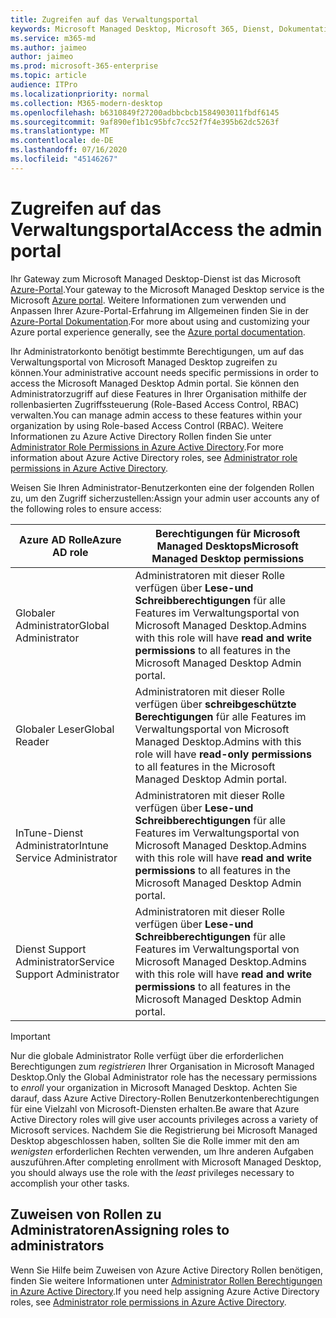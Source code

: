 ```yaml
---
title: Zugreifen auf das Verwaltungsportal
keywords: Microsoft Managed Desktop, Microsoft 365, Dienst, Dokumentation
ms.service: m365-md
ms.author: jaimeo
author: jaimeo
ms.prod: microsoft-365-enterprise
ms.topic: article
audience: ITPro
ms.localizationpriority: normal
ms.collection: M365-modern-desktop
ms.openlocfilehash: b6310849f27200adbbcbcb1584903011fbdf6145
ms.sourcegitcommit: 9af890ef1b1c95bfc7cc52f7f4e395b62dc5263f
ms.translationtype: MT
ms.contentlocale: de-DE
ms.lasthandoff: 07/16/2020
ms.locfileid: "45146267"
---
```

# <a name="access-the-admin-portal"></a><span data-ttu-id="b2b14-103">Zugreifen auf das Verwaltungsportal</span><span class="sxs-lookup"><span data-stu-id="b2b14-103">Access the admin portal</span></span>

<span data-ttu-id="b2b14-104">Ihr Gateway zum Microsoft Managed Desktop-Dienst ist das Microsoft [Azure-Portal](https://portal.azure.com).</span><span class="sxs-lookup"><span data-stu-id="b2b14-104">Your gateway to the Microsoft Managed Desktop service is the Microsoft [Azure portal](https://portal.azure.com).</span></span> <span data-ttu-id="b2b14-105">Weitere Informationen zum verwenden und Anpassen Ihrer Azure-Portal-Erfahrung im Allgemeinen finden Sie in der [Azure-Portal Dokumentation](https://docs.microsoft.com/azure/azure-portal/).</span><span class="sxs-lookup"><span data-stu-id="b2b14-105">For more about using and customizing your Azure portal experience generally, see the [Azure portal documentation](https://docs.microsoft.com/azure/azure-portal/).</span></span> 

<span data-ttu-id="b2b14-106">Ihr Administratorkonto benötigt bestimmte Berechtigungen, um auf das Verwaltungsportal von Microsoft Managed Desktop zugreifen zu können.</span><span class="sxs-lookup"><span data-stu-id="b2b14-106">Your administrative account needs specific permissions in order to access the Microsoft Managed Desktop Admin portal.</span></span> <span data-ttu-id="b2b14-107">Sie können den Administratorzugriff auf diese Features in Ihrer Organisation mithilfe der rollenbasierten Zugriffssteuerung (Role-Based Access Control, RBAC) verwalten.</span><span class="sxs-lookup"><span data-stu-id="b2b14-107">You can manage admin access to these features within your organization by using Role-based Access Control (RBAC).</span></span> <span data-ttu-id="b2b14-108">Weitere Informationen zu Azure Active Directory Rollen finden Sie unter [Administrator Role Permissions in Azure Active Directory](https://docs.microsoft.com/azure/active-directory/users-groups-roles/directory-assign-admin-roles).</span><span class="sxs-lookup"><span data-stu-id="b2b14-108">For more information about Azure Active Directory roles, see [Administrator role permissions in Azure Active Directory](https://docs.microsoft.com/azure/active-directory/users-groups-roles/directory-assign-admin-roles).</span></span>

<span data-ttu-id="b2b14-109">Weisen Sie Ihren Administrator-Benutzerkonten eine der folgenden Rollen zu, um den Zugriff sicherzustellen:</span><span class="sxs-lookup"><span data-stu-id="b2b14-109">Assign your admin user accounts any of the following roles to ensure access:</span></span>

|<span data-ttu-id="b2b14-110">Azure AD Rolle</span><span class="sxs-lookup"><span data-stu-id="b2b14-110">Azure AD role</span></span>  |<span data-ttu-id="b2b14-111">Berechtigungen für Microsoft Managed Desktops</span><span class="sxs-lookup"><span data-stu-id="b2b14-111">Microsoft Managed Desktop permissions</span></span>  |
|---------|---------|
|<span data-ttu-id="b2b14-112">Globaler Administrator</span><span class="sxs-lookup"><span data-stu-id="b2b14-112">Global Administrator</span></span>     | <span data-ttu-id="b2b14-113">Administratoren mit dieser Rolle verfügen über **Lese-und Schreibberechtigungen** für alle Features im Verwaltungsportal von Microsoft Managed Desktop.</span><span class="sxs-lookup"><span data-stu-id="b2b14-113">Admins with this role will have **read and write permissions** to all features in the Microsoft Managed Desktop Admin portal.</span></span>         |
|<span data-ttu-id="b2b14-114">Globaler Leser</span><span class="sxs-lookup"><span data-stu-id="b2b14-114">Global Reader</span></span>     | <span data-ttu-id="b2b14-115">Administratoren mit dieser Rolle verfügen über **schreibgeschützte Berechtigungen** für alle Features im Verwaltungsportal von Microsoft Managed Desktop.</span><span class="sxs-lookup"><span data-stu-id="b2b14-115">Admins with this role will have **read-only permissions** to all features in the Microsoft Managed Desktop Admin portal.</span></span>         |
|<span data-ttu-id="b2b14-116">InTune-Dienst Administrator</span><span class="sxs-lookup"><span data-stu-id="b2b14-116">Intune Service Administrator</span></span>     |  <span data-ttu-id="b2b14-117">Administratoren mit dieser Rolle verfügen über **Lese-und Schreibberechtigungen** für alle Features im Verwaltungsportal von Microsoft Managed Desktop.</span><span class="sxs-lookup"><span data-stu-id="b2b14-117">Admins with this role will have **read and write permissions** to all features in the Microsoft Managed Desktop Admin portal.</span></span>       |
|<span data-ttu-id="b2b14-118">Dienst Support Administrator</span><span class="sxs-lookup"><span data-stu-id="b2b14-118">Service Support Administrator</span></span>     | <span data-ttu-id="b2b14-119">Administratoren mit dieser Rolle verfügen über **Lese-und Schreibberechtigungen** für alle Features im Verwaltungsportal von Microsoft Managed Desktop.</span><span class="sxs-lookup"><span data-stu-id="b2b14-119">Admins with this role will have **read and write permissions** to all features in the Microsoft Managed Desktop Admin portal.</span></span>         |

> [!IMPORTANT]
> <span data-ttu-id="b2b14-120">Nur die globale Administrator Rolle verfügt über die erforderlichen Berechtigungen zum *registrieren* Ihrer Organisation in Microsoft Managed Desktop.</span><span class="sxs-lookup"><span data-stu-id="b2b14-120">Only the Global Administrator role has the necessary permissions to *enroll* your organization in Microsoft Managed Desktop.</span></span> <span data-ttu-id="b2b14-121">Achten Sie darauf, dass Azure Active Directory-Rollen Benutzerkontenberechtigungen für eine Vielzahl von Microsoft-Diensten erhalten.</span><span class="sxs-lookup"><span data-stu-id="b2b14-121">Be aware that Azure Active Directory roles will give user accounts privileges across a variety of Microsoft services.</span></span> <span data-ttu-id="b2b14-122">Nachdem Sie die Registrierung bei Microsoft Managed Desktop abgeschlossen haben, sollten Sie die Rolle immer mit den am *wenigsten* erforderlichen Rechten verwenden, um Ihre anderen Aufgaben auszuführen.</span><span class="sxs-lookup"><span data-stu-id="b2b14-122">After completing enrollment with Microsoft Managed Desktop, you should always use the role with the *least* privileges necessary to accomplish your other tasks.</span></span>

## <a name="assigning-roles-to-administrators"></a><span data-ttu-id="b2b14-123">Zuweisen von Rollen zu Administratoren</span><span class="sxs-lookup"><span data-stu-id="b2b14-123">Assigning roles to administrators</span></span>

<span data-ttu-id="b2b14-124">Wenn Sie Hilfe beim Zuweisen von Azure Active Directory Rollen benötigen, finden Sie weitere Informationen unter [Administrator Rollen Berechtigungen in Azure Active Directory](https://docs.microsoft.com/azure/active-directory/users-groups-roles/directory-assign-admin-roles).</span><span class="sxs-lookup"><span data-stu-id="b2b14-124">If you need help assigning Azure Active Directory roles, see [Administrator role permissions in Azure Active Directory](https://docs.microsoft.com/azure/active-directory/users-groups-roles/directory-assign-admin-roles).</span></span>
